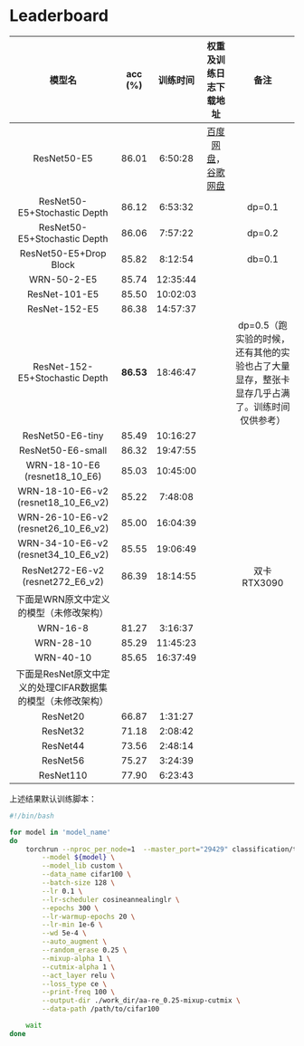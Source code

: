 # Leaderboard

|                           模型名                            |  acc (%)  | 训练时间 |                    权重及训练日志下载地址                    |                             备注                             |
| :---------------------------------------------------------: | :-------: | :------: | :----------------------------------------------------------: | :----------------------------------------------------------: |
|                         ResNet50-E5                         |   86.01   | 6:50:28  | [百度网盘](https://pan.baidu.com/s/1qwW-jEnL5SnKull2Pl35Zw?pwd=l2ok)，[谷歌网盘](https://drive.google.com/file/d/1DdFcILRpM9jJR7a584_MYsUtF-DfH8QQ/view?usp=drive_link) |                                                              |
|                ResNet50-E5+Stochastic Depth                 |   86.12   | 6:53:32  |                                                              |                            dp=0.1                            |
|                ResNet50-E5+Stochastic Depth                 |   86.06   | 7:57:22  |                                                              |                            dp=0.2                            |
|                   ResNet50-E5+Drop Block                    |   85.82   | 8:12:54  |                                                              |                            db=0.1                            |
|                         WRN-50-2-E5                         |   85.74   | 12:35:44 |                                                              |                                                              |
|                        ResNet-101-E5                        |   85.50   | 10:02:03 |                                                              |                                                              |
|                        ResNet-152-E5                        |   86.38   | 14:57:37 |                                                              |                                                              |
|               ResNet-152-E5+Stochastic Depth                | **86.53** | 18:46:47 |                                                              | dp=0.5（跑实验的时候，还有其他的实验也占了大量显存，整张卡显存几乎占满了。训练时间仅供参考） |
|                      ResNet50-E6-tiny                       |   85.49   | 10:16:27 |                                                              |                                                              |
|                      ResNet50-E6-small                      |   86.32   | 19:47:55 |                                                              |                                                              |
|                WRN-18-10-E6 (resnet18_10_E6)                |   85.03   | 10:45:00 |                                                              |                                                              |
|             WRN-18-10-E6-v2 (resnet18_10_E6_v2)             |   85.22   | 7:48:08  |                                                              |                                                              |
|             WRN-26-10-E6-v2 (resnet26_10_E6_v2)             |   85.00   | 16:04:39 |                                                              |                                                              |
|             WRN-34-10-E6-v2 (resnet34_10_E6_v2)             |   85.55   | 19:06:49 |                                                              |                                                              |
|              ResNet272-E6-v2 (resnet272_E6_v2)              |   86.39   | 18:14:55 |                                                              |                         双卡RTX3090                          |
|           下面是WRN原文中定义的模型（未修改架构）           |           |          |                                                              |                                                              |
|                          WRN-16-8                           |   81.27   | 3:16:37  |                                                              |                                                              |
|                          WRN-28-10                          |   85.29   | 11:45:23 |                                                              |                                                              |
|                          WRN-40-10                          |   85.65   | 16:37:49 |                                                              |                                                              |
| 下面是ResNet原文中定义的处理CIFAR数据集的模型（未修改架构） |           |          |                                                              |                                                              |
|                          ResNet20                           |   66.87   | 1:31:27  |                                                              |                                                              |
|                          ResNet32                           |   71.18   | 2:08:42  |                                                              |                                                              |
|                          ResNet44                           |   73.56   | 2:48:14  |                                                              |                                                              |
|                          ResNet56                           |   75.27   | 3:24:39  |                                                              |                                                              |
|                          ResNet110                          |   77.90   | 6:23:43  |                                                              |                                                              |

上述结果默认训练脚本：

```bash
#!/bin/bash

for model in 'model_name'
do
    torchrun --nproc_per_node=1  --master_port="29429" classification/train.py \
        --model ${model} \
        --model_lib custom \
        --data_name cifar100 \
        --batch-size 128 \
        --lr 0.1 \
        --lr-scheduler cosineannealinglr \
        --epochs 300 \
        --lr-warmup-epochs 20 \
        --lr-min 1e-6 \
        --wd 5e-4 \
        --auto_augment \
        --random_erase 0.25 \
        --mixup-alpha 1 \
        --cutmix-alpha 1 \
        --act_layer relu \
        --loss_type ce \
        --print-freq 100 \
        --output-dir ./work_dir/aa-re_0.25-mixup-cutmix \
        --data-path /path/to/cifar100

    wait
done
```